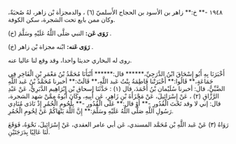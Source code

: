 ١٩٤٨ -** خ:** زاهر بن الأسود بن الحجاج الأَسلميّ (٦) ، والدمجزأة بْن زاهر، لهُ صُحبَةٌ، وكان ممن بايع تحت الشجرة، سكن الكوفة.

**رَوَى عَن:** النبي صَلَّى اللَّهُ عَلَيْهِ وسَلَّمَ (خ) .

**رَوَى عَنه:** ابْنه مجزاة بْن زاهر (خ) .

روى له البخاري حديثا واحدا، وقد وقع لنا عاليا عنه.

أَخْبَرَنَا بِهِ أَبُو إِسْحَاقَ ابْنُ الدَّرَجِيِّ،****** قال:****** أَنْبَأَنَا مُحَمَّدُ بْنُ مَعْمَرِ بْنِ الْفَاخِرِ فِي جَمَاعَةٍ،** قَالُوا:** أَخْبَرَتْنا فَاطِمَةُ بِنْتُ عَبد اللَّهِ،** قَالَتْ:** أخبرنا مُحَمَّدُ بْنُ عَبد اللَّهِ الضَّبِّيُّ، قال: أخبرنا سُلَيْمان بْنُ أَحْمَدَ، قال (١) : حَدَّثَنَا إسحاق بْن إِبْرَاهِيم الدَّبَرِيُّ، عَنْ عَبْدِ الرَّزَّاقِ (٢) ، عَنْ إِسْرَائِيلَ، عَنْ مَجْزَأَةَ بْنِ زَاهِرٍ، عَن أَبِيهِ، وكَانَ أَبُوهُ مِمَّنْ شهد الشجرة، قال: إني لا وقد تَحْتَ الْقُدُورِ -** أَوْ قال:** عَلَى الْقُدُورِ -** بِلُحُومِ الْحُمُرِ إِذْ نَادَى مُنَادِي رَسُولِ اللَّهِ صَلَّى اللَّهُ عَلَيْهِ وسَلَّمَ:** إِنَّ اللَّهَ يَنْهَاكُمْ عَنْ لِحُومِ الْحُمُرِ.

رَوَاهُ (٣) عَنْ عَبد اللَّهِ بْن مُحَمَّد المسندي، عَن أبي عامر العقدي، عَنْ إِسْرَائِيلَ، نَحْوَهُ، فَوَقَعَ لَنَا عَالِيًا بِدَرَجَتَيْنِ.